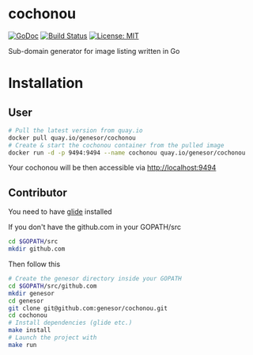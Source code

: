 # cochonou

[![GoDoc](https://godoc.org/github.com/genesor/cochonou?status.svg)](https://godoc.org/github.com/genesor/cochonou) [![Build Status](https://travis-ci.org/genesor/cochonou.svg?branch=master)](https://travis-ci.org/genesor/cochonou) [![License: MIT](https://img.shields.io/badge/License-MIT-yellow.svg)](https://opensource.org/licenses/MIT)

Sub-domain generator for image listing written in Go

# Installation

## User

```bash
# Pull the latest version from quay.io
docker pull quay.io/genesor/cochonou
# Create & start the cochonou container from the pulled image
docker run -d -p 9494:9494 --name cochonou quay.io/genesor/cochonou
```

Your cochonou will be then accessible via [http://localhost:9494](http://localhost:9494)

## Contributor

You need to have [glide](https://github.com/Masterminds/glide) installed

If you don't have the github.com in your GOPATH/src
```bash
cd $GOPATH/src
mkdir github.com
```

Then follow this

```bash
# Create the genesor directory inside your GOPATH
cd $GOPATH/src/github.com
mkdir genesor
cd genesor
git clone git@github.com:genesor/cochonou.git
cd cochonou
# Install dependencies (glide etc.)
make install
# Launch the project with
make run
```

